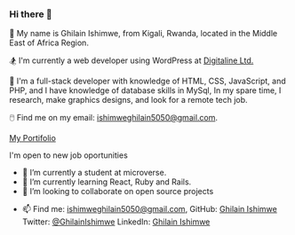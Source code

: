 ### Hi there 👋


<!-- **Ghilain/Ghilain** is a ✨ _special_ ✨ repository because its `README.md` (this file) appears on your GitHub profile. -->

<!-- Here are some ideas to get you started: -->

🌟 My name is Ghilain Ishimwe, from Kigali, Rwanda, located in the Middle East of Africa Region.

🏂 I'm currently a web developer using WordPress at [Digitaline Ltd.](https://digitaline.rw/) 

🔆 I'm a full-stack developer with knowledge of HTML, CSS, JavaScript, and PHP, and I have knowledge of database skills in MySql, In my spare time, I research, make graphics designs, and look for a remote tech job.


🖱️ Find me on my email: ishimweghilain5050@gmail.com. 

[My Portifolio](https://ghilain.github.io/mobile-version-skeleton/)

 I'm open to new job oportunities

 - 🔭 I’m currently a student at microverse.
- 🌱 I’m currently learning React, Ruby and Rails.
- 👯 I’m looking to collaborate on open source projects
<!-- - 💬 Ask me about ... -->
- 📫 Find me: 
       ishimweghilain5050@gmail.com,
       GitHub: [Ghilain Ishimwe](https://github.com/Ghilain)
       Twitter: [@GhilainIshimwe](https://twitter.com/GhilainIshimwe)
       LinkedIn: [Ghilain Ishimwe](https://www.linkedin.com/in/ghilain-ishimwe-067a5b1b4/)
<!-- - 😄 Pronouns: ... -->
<!-- - ⚡ Fun fact: ... -->
